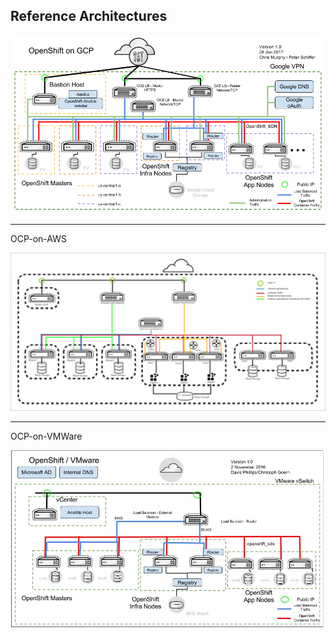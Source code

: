 Reference Architectures
----------

![OCP-on-GCP](docs/images/OCP-on-GCP-Architecture.png?target="https://github.com/openshift/openshift-ansible-contrib/tree/master/reference-architecture/gcp")

**************
OCP-on-AWS

![OCP-on-AWS](docs/images/OCP-on-AWS-Architecture.jpg?raw=true "OCP-on-AWS")

**************
OCP-on-VMWare

![OCP-on-VMWare](docs/images/OCP-on-VMware-Architecture.jpg?raw=true "OCP-on-VMWare")
